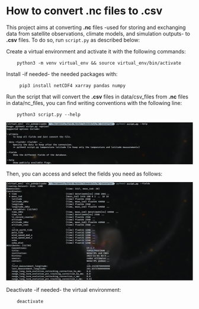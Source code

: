 # How to convert .nc files to .csv

This project aims at converting **.nc** files -used for storing and exchanging data from satellite observations, climate models, and simulation outputs- to **.csv** files. To do so, run `script.py` as described below:

Create a virtual environment and activate it with the following commands:

        python3 -m venv virtual_env && source virtual_env/bin/activate   
        
‎Install -if needed- the needed packages with:
    
         pip3 install netCDF4 xarray pandas numpy

‎Run the script that will convert the **.csv** files in data/csv_files from **.nc** files in data/nc_files, you can find writing conventions with the following line:
    
        python3 script.py --help

<p align="center">
	<a href="https://github.com/VicVEVO/NC-Converter"><img src="https://github.com/VicVEVO/Earth-Mesher/blob/19fbf9c9a4bb75ff870b4a6860909bcef8cb7bfd/submodules/NC-Converter/resources/screen2.png" width="1200"></a>
</p>

Then, you can access and select the fields you need as follows:

<p align="center">
	<a href="https://github.com/VicVEVO/NC-Converter"><img src="https://github.com/VicVEVO/Earth-Mesher/blob/19fbf9c9a4bb75ff870b4a6860909bcef8cb7bfd/submodules/NC-Converter/resources/screen1.png" width="1200"></a>
</p>

‎Deactivate -if needed- the virtual environment:

        deactivate
